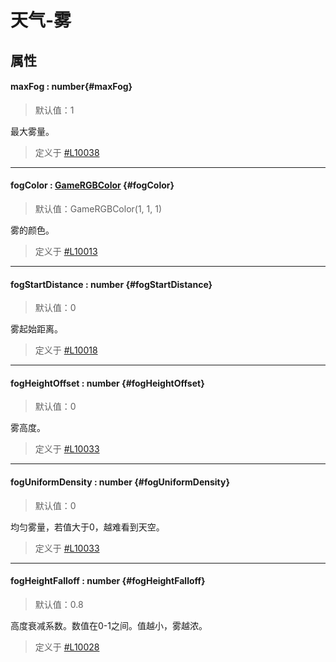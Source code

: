 <script setup>
import '/style.css'
</script>
# 天气-雾

## 属性

#### <font id="API" />maxFog  <font id="Type">: number</font>{#maxFog}
> 默认值：1

最大雾量。

> 定义于 [#L10038](https://github.com/box3lab/arena_dts/blob/main/GameAPI.d.ts#L10038)

---


#### <font id="API" />fogColor <font id="Type">: [GameRGBColor](https://www.yuque.com/box3lab/api/hahez5lgb10y38cz)</font> {#fogColor}
> 默认值：GameRGBColor(1, 1, 1)

雾的颜色。

> 定义于 [#L10013](https://github.com/box3lab/arena_dts/blob/main/GameAPI.d.ts#L10013)
---


#### <font id="API" />fogStartDistance  <font id="Type">: number</font>   {#fogStartDistance}
> 默认值：0

雾起始距离。

> 定义于 [#L10018](https://github.com/box3lab/arena_dts/blob/main/GameAPI.d.ts#L10018)

---


#### <font id="API" />fogHeightOffset  <font id="Type">: number</font>  {#fogHeightOffset}
> 默认值：0

雾高度。

> 定义于 [#L10033](https://github.com/box3lab/arena_dts/blob/main/GameAPI.d.ts#L10033)

---


#### <font id="API" />fogUniformDensity  <font id="Type">: number</font> {#fogUniformDensity}
> 默认值：0

均匀雾量，若值大于0，越难看到天空。

> 定义于 [#L10033](https://github.com/box3lab/arena_dts/blob/main/GameAPI.d.ts#L10033)

---


#### <font id="API" />fogHeightFalloff <font id="Type">: number </font>{#fogHeightFalloff}
> 默认值：0.8

高度衰减系数。数值在0-1之间。值越小，雾越浓。

> 定义于 [#L10028](https://github.com/box3lab/arena_dts/blob/main/GameAPI.d.ts#L10028)
